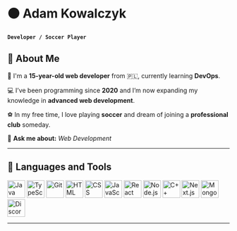 # ⚫ Adam Kowalczyk

**`Developer / Soccer Player`**

## 💫 About Me  
👋 I'm a **15-year-old web developer** from 🇵🇱, currently learning **DevOps**.

💻 I’ve been programming since **2020** and I’m now expanding my knowledge in **advanced web development**.

⚽ In my free time, I love playing **soccer** and dream of joining a **professional club** someday.

💬 **Ask me about:** *Web Development*

---

## 🧰 Languages and Tools

<p align="left">
  <a href="https://www.java.com" target="_blank"><img src="https://skillicons.dev/icons?i=java&theme=dark" width="40" height="40" alt="Java" /></a>
  <a href="https://www.typescriptlang.org" target="_blank"><img src="https://skillicons.dev/icons?i=typescript&theme=dark" width="40" height="40" alt="TypeScript" /></a>
  <a href="https://git-scm.com" target="_blank"><img src="https://skillicons.dev/icons?i=git&theme=dark" width="40" height="40" alt="Git" /></a>
  <a href="https://developer.mozilla.org/en-US/docs/Web/HTML" target="_blank"><img src="https://skillicons.dev/icons?i=html&theme=dark" width="40" height="40" alt="HTML" /></a>
  <a href="https://developer.mozilla.org/en-US/docs/Web/CSS" target="_blank"><img src="https://skillicons.dev/icons?i=css&theme=dark" width="40" height="40" alt="CSS" /></a>
  <a href="https://developer.mozilla.org/en-US/docs/Web/JavaScript" target="_blank"><img src="https://skillicons.dev/icons?i=javascript&theme=dark" width="40" height="40" alt="JavaScript" /></a>
  <a href="https://reactjs.org" target="_blank"><img src="https://skillicons.dev/icons?i=react&theme=dark" width="40" height="40" alt="React" /></a>
  <a href="https://nodejs.org" target="_blank"><img src="https://skillicons.dev/icons?i=nodejs&theme=dark" width="40" height="40" alt="Node.js" /></a>
  <a href="https://isocpp.org" target="_blank"><img src="https://skillicons.dev/icons?i=cpp&theme=dark" width="40" height="40" alt="C++" /></a>
  <a href="https://nextjs.org" target="_blank"><img src="https://skillicons.dev/icons?i=nextjs&theme=dark" width="40" height="40" alt="Next.js" /></a>
  <a href="https://mongodb.com" target="_blank"><img src="https://skillicons.dev/icons?i=mongodb&theme=dark" width="40" height="40" alt="MongoDB" /></a>
  <a href="https://discord.js.org" target="_blank"><img src="https://skillicons.dev/icons?i=discordjs&theme=dark" width="40" height="40" alt="Discord.js" /></a>
</p>

---
